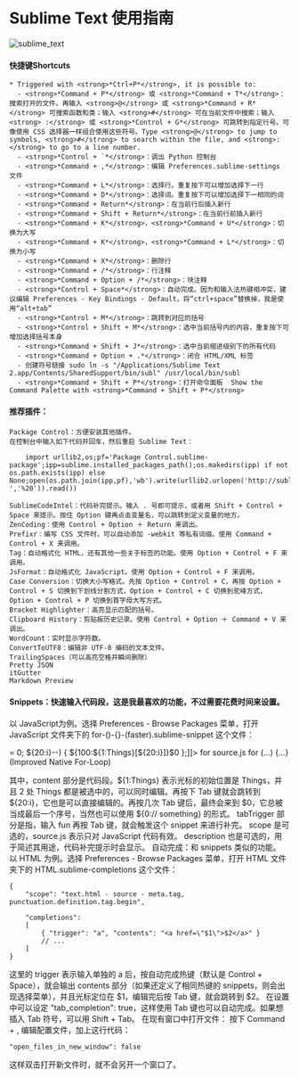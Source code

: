 Sublime Text 使用指南
=================


![sublime_text](https://cloud.githubusercontent.com/assets/692238/3023854/dd9ec488-dfee-11e3-82c2-5220ee871ded.png)

#### 快捷键Shortcuts

```
* Triggered with <strong>*Ctrl+P*</strong>, it is possible to: 
  - <strong>*Command + P*</strong> 或 <strong>*Command + T*</strong>：搜索打开的文件。再输入 <strong>@</strong> 或 <strong>*Command + R*</strong> 可搜索函数和类；输入 <strong>#</strong> 可在当前文件中搜索；输入<strong> :</strong> 或 <strong>*Control + G*</strong> 可跳转到指定行号。可像使用 CSS 选择器一样组合使用这些符号。Type <strong>@</strong> to jump to symbols, <strong>#</strong> to search within the file, and <strong>:</strong> to go to a line number. 
  - <strong>*Control + `*</strong>：调出 Python 控制台
  - <strong>*Command + ,*</strong>：编辑 Preferences.sublime-settings 文件
  - <strong>*Command + L*</strong>：选择行。重复按下可以增加选择下一行
  - <strong>*Command + D*</strong>：选择词。重复按下可以增加选择下一相同的词
  - <strong>*Command + Return*</strong>：在当前行后插入新行
  - <strong>*Command + Shift + Return*</strong>：在当前行前插入新行
  - <strong>*Command + K*</strong>，<strong>*Command + U*</strong>：切换为大写
  - <strong>*Command + K*</strong>，<strong>*Command + L*</strong>：切换为小写
  - <strong>*Command + X*</strong>：删除行
  - <strong>*Command + /*</strong>：行注释
  - <strong>*Command + Option + /*</strong>：块注释
  - <strong>*Control + Space*</strong>：自动完成。因为和输入法热键相冲突，建议编辑 Preferences - Key Bindings - Default，将“ctrl+space”替换掉，我是使用“alt+tab”
  - <strong>*Control + M*</strong>：跳转到对应的括号
  - <strong>*Control + Shift + M*</strong>：选中当前括号内的内容，重复按下可增加选择括号本身
  - <strong>*Command + Shift + J*</strong>：选中当前缩进级别下的所有代码
  - <strong>*Command + Option + .*</strong>：闭合 HTML/XML 标签
  - 创建符号链接 sudo ln -s "/Applications/Sublime Text 2.app/Contents/SharedSupport/bin/subl" /usr/local/bin/subl
  - <strong>*Command + Shift + P*</strong>：打开命令面板  Show the Command Palette with <strong>*Command + Shift + P*</strong>
``` 
  
#### 推荐插件：

    Package Control：方便安装其他插件。
    在控制台中输入如下代码并回车，然后重启 Sublime Text：
    
```
    import urllib2,os;pf='Package Control.sublime-package';ipp=sublime.installed_packages_path();os.makedirs(ipp) if not os.path.exists(ipp) else None;open(os.path.join(ipp,pf),'wb').write(urllib2.urlopen('http://sublime.wbond.net/'+pf.replace(' ','%20')).read())
```

    SublimeCodeIntel：代码补完提示。输入 . 号即可提示，或者用 Shift + Control + Space 来提示。按住 Option 键再点击变量名，可以跳转到定义变量的地方。
    ZenCoding：使用 Control + Option ＋ Return 来调出。
    Prefixr：编写 CSS 文件时，可以自动添加 -webkit 等私有词缀。使用 Command + Control + X 来调用。
    Tag：自动格式化 HTML，还有其他一些关于标签的功能。使用 Option + Control + F 来调用。
    JsFormat：自动格式化 JavaScript。使用 Option + Control + F 来调用。
    Case Conversion：切换大小写格式。先按 Option + Control + C，再按 Option + Control + S 切换到下划线分割方式，Option + Control + C 切换到驼峰方式，Option + Control + P 切换到首字母大写方式。
    Bracket Highlighter：高亮显示匹配的括号。
    Clipboard History：剪贴板历史记录。使用 Control + Option ＋ Command + V 来调出。
    WordCount：实时显示字符数。
    ConvertToUTF8：编辑非 UTF-8 编码的文本文件。
    TrailingSpaces（可以高亮空格并瞬间删除）
    Pretty JSON
    itGutter
    Markdown Preview

#### Snippets：快速输入代码段，这是我最喜欢的功能，不过需要花费时间来设置。
以 JavaScript为例。选择 Preferences - Browse Packages 菜单，打开 JavaScript 文件夹下的 for-()-{}-(faster).sublime-snippet 这个文件：

<snippet>
    <content><![CDATA[for (var ${20:i} = ${1:Things}.length - 1; ${20:i} >= 0; ${20:i}--) {
    ${100:${1:Things}[${20:i}]}$0
};]]></content>
    <tabTrigger>for</tabTrigger>
    <scope>source.js</scope>
    <description>for (…) {…} (Improved Native For-Loop)</description>
</snippet>

其中，content 部分是代码段。${1:Things} 表示光标的初始位置是 Things，并且 2 处 Things 都是被选中的，可以同时编辑。再按下 Tab 键就会跳转到 ${20:i}，它也是可以直接编辑的。再按几次 Tab 键后，最终会来到 $0，它总被当成最后一个序号，当然也可以使用 ${0:// something} 的形式。
tabTrigger 部分是指，输入 fun 再按 Tab 键，就会触发这个 snippet 来进行补完。
scope 是可选的，source.js 表示只对 JavaScript 代码有效。
description 也是可选的，用于简述其用途，代码补完提示时会显示。
自动完成：和 snippets 类似的功能。
以 HTML 为例。选择 Preferences - Browse Packages 菜单，打开 HTML 文件夹下的 HTML.sublime-completions 这个文件：

```
{
    "scope": "text.html - source - meta.tag, punctuation.definition.tag.begin",

    "completions":
    [
        { "trigger": "a", "contents": "<a href=\"$1\">$2</a>" }
        // ...
    ]
}

```

这里的 trigger 表示输入单独的 a 后，按自动完成热键（默认是 Control + Space），就会输出 contents 部分（如果还定义了相同热键的 snippets，则会出现选择菜单），并且光标定位在 $1，编辑完后按 Tab 键，就会跳转到 $2。
在设置中可以设定 "tab_completion": true，这样使用 Tab 键也可以自动完成。如果想插入 Tab 符号，可以用 Shift + Tab。
在现有窗口中打开文件：
按下 Command + , 编辑配置文件，加上这行代码：

```
"open_files_in_new_window": false
```

这样双击打开新文件时，就不会另开一个窗口了。


